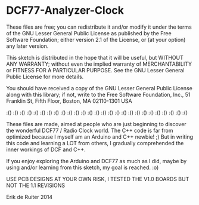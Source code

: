 DCF77-Analyzer-Clock
====================
  These files are free; you can redistribute it and/or
  modify it under the terms of the GNU Lesser General Public
  License as published by the Free Software Foundation; either
  version 2.1 of the License, or (at your option) any later version.

  This sketch is distributed in the hope that it will be useful,
  but WITHOUT ANY WARRANTY; without even the implied warranty of
  MERCHANTABILITY or FITNESS FOR A PARTICULAR PURPOSE.  See the GNU
  Lesser General Public License for more details.

  You should have received a copy of the GNU Lesser General Public
  License along with this library; if not, write to the Free Software
  Foundation, Inc., 51 Franklin St, Fifth Floor, Boston, MA  02110-1301  USA

  :() :() :() :() :() :() :() :() :() :() :() :() :() :() :() :() :() :() :() :() :() :() :() :() :() :() :()

  These files are made, aimed at people who are just beginning to discover the wonderful DCF77 / Radio Clock world.
  The C++ code is far from optimized because I myself am an Arduino and C++ newbie! ;)
  But in writing this code and learning a LOT from others, I gradually comprehended the inner workings of
  DCF and C++.

  If you enjoy exploring the Arduino and DCF77 as much as I did, maybe by using and/or learning from this
  sketch, my goal is reached. :o)

  USE PCB DESIGNS AT YOUR OWN RISK, I TESTED THE V1.0 BOARDS BUT NOT THE 1.1 REVISIONS
  
  Erik de Ruiter
  2014
